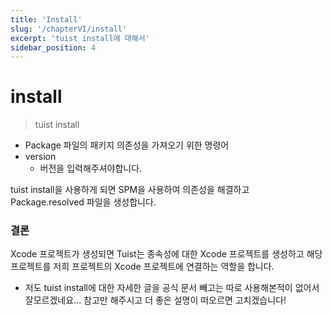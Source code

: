 ```yaml
---
title: 'Install'
slug: '/chapterVI/install'
excerpt: 'tuist install에 대해서'
sidebar_position: 4
---
```


# install
> tuist install
> 
- Package 파일의 패키지 의존성을 가져오기 위한 명령어
- version
    - 버전을 입력해주셔야합니다.

tuist install을 사용하게 되면 SPM을 사용하여 의존성을 해결하고 Package.resolved 파일을 생성합니다.

### 결론

Xcode 프로젝트가 생성되면 Tuist는 종속성에 대한 Xcode 프로젝트를 생성하고 해당 프로젝트를 저희 프로젝트의 Xcode 프로젝트에 연결하는 역할을 합니다.

- 저도 tuist install에 대한 자세한 글을 공식 문서 빼고는 따로 사용해본적이 없어서 잘모르겠네요... 참고만 해주시고 더 좋은 설명이 떠오르면 고치겠습니다!
